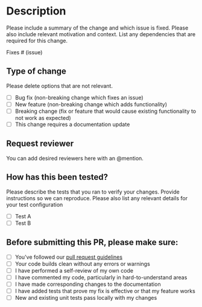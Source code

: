 # Description
Please include a summary of the change and which issue is fixed. Please also include relevant motivation and context. List any dependencies that are required for this change.

Fixes # (issue)

## Type of change
Please delete options that are not relevant.

- [ ] Bug fix (non-breaking change which fixes an issue)
- [ ] New feature (non-breaking change which adds functionality)
- [ ] Breaking change (fix or feature that would cause existing functionality to not work as expected)
- [ ] This change requires a documentation update

## Request reviewer
You can add desired reviewers here with an @mention.  

## How has this been tested?
Please describe the tests that you ran to verify your changes. Provide instructions so we can reproduce. Please also list any relevant details for your test configuration

- [ ] Test A
- [ ] Test B

## Before submitting this PR, please make sure:
- [ ] You've followed our [pull request guidelines](https://developer.perspicuity.co.uk/life-as-a-developer/pull-request-guidelines)
- [ ] Your code builds clean without any errors or warnings
- [ ] I have performed a self-review of my own code
- [ ] I have commented my code, particularly in hard-to-understand areas
- [ ] I have made corresponding changes to the documentation
- [ ] I have added tests that prove my fix is effective or that my feature works
- [ ] New and existing unit tests pass locally with my changes